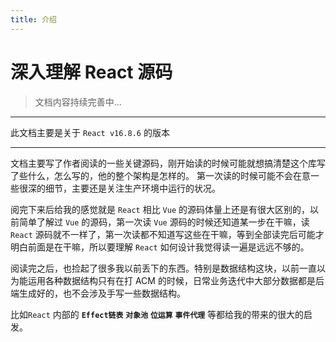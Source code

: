 ```yaml
---
title: 介绍
---
```


# 深入理解 React 源码

> 文档内容持续完善中...

---

此文档主要是关于 `React v16.8.6` 的版本

---

文档主要写了作者阅读的一些关键源码，刚开始读的时候可能就想搞清楚这个库写了些什么，怎么写的，他的整个架构是怎样的。
第一次读的时候可能不会在意一些很深的细节，主要还是关注生产环境中运行的状况。

阅完下来后给我的感觉就是 `React` 相比 `Vue` 的源码体量上还是有很大区别的，以前简单了解过 `Vue` 的源码，第一次读 `Vue` 源码的时候还知道某一步在干嘛，读 `React` 源码就不一样了，第一次读都不知道写这些在干嘛，等到全部读完后可能才明白前面是在干嘛，所以要理解 `React` 如何设计我觉得读一遍是远远不够的。

阅读完之后，也捡起了很多我以前丢下的东西。特别是数据结构这块，以前一直以为能运用各种数据结构只有在打 ACM 的时候，日常业务迭代中大部分数据都是后端生成好的，也不会涉及手写一些数据结构。

比如`React` 内部的 **`Effect链表`** **`对象池`** **`位运算`** **`事件代理`** 等都给我的带来的很大的启发。

